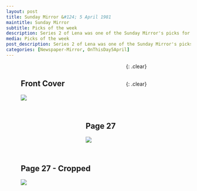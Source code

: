 ```yaml
---
layout: post
title: Sunday Mirror &#124; 5 April 1981
maintitle: Sunday Mirror
subtitle: Picks of the week
description: Series 2 of Lena was one of the Sunday Mirror's picks for Wednesday.
media: Picks of the week
post_description: Series 2 of Lena was one of the Sunday Mirror's picks for Wednesday.
categories: [Newspaper-Mirror, OnThisDay5April]
---
```


<figure class="fig1">
<figcaption>
<h2 id="front-cover">Front Cover</h2>
</figcaption>
<a href="/assets/images/mirror/1981-04-05-mirror-front-cover.png"><img src="/assets/images/mirror/1981-04-05-mirror-front-cover.png" class="full-width zoom-in"></a>
</figure>

<figure class="fig2">
<figcaption>
<h2 id="page-27">Page 27</h2>
</figcaption>
<a href="/assets/images/mirror/1981-04-05-mirror-page-27.png"><img src="/assets/images/mirror/1981-04-05-mirror-page-27.png" class="full-width zoom-in"></a>
</figure>

{: .clear}

<figure class="fig1">
<figcaption>
<h2 id="page-27-cropped">Page 27 - Cropped</h2>
</figcaption>
<a href="/assets/images/mirror/1981-04-05-mirror-page-27-cropped.png"><img src="/assets/images/mirror/1981-04-05-mirror-page-27-cropped.png" class="full-width zoom-in"></a>
</figure>

<br />{: .clear}

<style>
.fig1 {float:left; width:49%;}

.fig2 {float:right; width:49%;}

figcaption {float:left; width:100%;}

@media only screen and (max-width: 300px) {
.fig1, .fig2 {float:left; width:100%;}
figcaption {float:left; width:100%; margin-bottom: 10px;}
}
</style>

